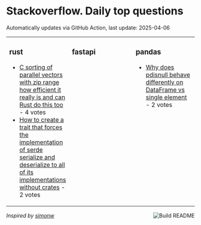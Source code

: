 # Stackoverflow. Daily top questions 

Automatically updates via GitHub Action, last update: <!-- date starts -->2025-04-06<!-- date ends -->


<table><tr><td valign="top" width="33%">

### rust
<!-- rust starts -->
* [C sorting of parallel vectors with zip range how efficient it really is and can Rust do this too](https://stackoverflow.com/questions/79558046/c-sorting-of-parallel-vectors-with-zip-range-how-efficient-it-really-is-and-c) - 4 votes
* [How to create a trait that forces the implementation of serde serialize and deserialize to all of its implementations without crates](https://stackoverflow.com/questions/79557096/how-to-create-a-trait-that-forces-the-implementation-of-serde-serialize-and-dese) - 2 votes
<!-- rust ends -->
</td><td valign="top" width="34%">


### fastapi
<!-- fastapi starts -->

<!-- fastapi ends -->
</td><td valign="top" width="34%">


### pandas
<!-- pandas starts -->
* [Why does pdisnull behave differently on DataFrame vs single element](https://stackoverflow.com/questions/79557064/why-does-pd-isnull-behave-differently-on-dataframe-vs-single-element) - 2 votes
<!-- pandas ends -->
</td></tr></table>

<a href="https://github.com/hp0404/hp0404/actions"><img src="https://github.com/hp0404/hp0404/workflows/Build%20README/badge.svg" align="right" alt="Build README"></a> <p>*Inspired by  [simonw](https://github.com/simonw/simonw)*</p>
